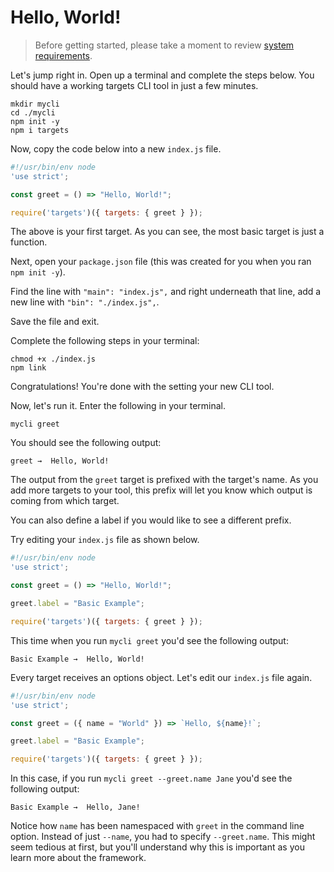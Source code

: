 # Hello, World!

> Before getting started, please take a moment to review [system requirements](../reference/System_Requirements.md).

Let's jump right in. Open up a terminal and complete the steps below. You should have a working targets CLI tool in just a few minutes.

```
mkdir mycli
cd ./mycli
npm init -y
npm i targets
```

Now, copy the code below into a new `index.js` file.

```js
#!/usr/bin/env node
'use strict';

const greet = () => "Hello, World!";

require('targets')({ targets: { greet } });
```

The above is your first target. As you can see, the most basic target is just a function.

Next, open your `package.json` file (this was created for you when you ran `npm init -y`).

Find the line with `"main": "index.js",` and right underneath that line, add a new line with `"bin": "./index.js",`.

Save the file and exit.

Complete the following steps in your terminal:

```
chmod +x ./index.js
npm link
```

Congratulations! You're done with the setting your new CLI tool.

Now, let's run it. Enter the following in your terminal.

```
mycli greet
```

You should see the following output:

```text
greet →  Hello, World!
```

The output from the `greet` target is prefixed with the target's name. As you add more targets to your tool, this prefix will let you know which output is coming from which target.

You can also define a label if you would like to see a different prefix.

Try editing your `index.js` file as shown below.

```js
#!/usr/bin/env node
'use strict';

const greet = () => "Hello, World!";

greet.label = "Basic Example";

require('targets')({ targets: { greet } });
```

This time when you run `mycli greet` you'd see the following output:

```text
Basic Example →  Hello, World!
```

Every target receives an options object. Let's edit our `index.js` file again.

```js
#!/usr/bin/env node
'use strict';

const greet = ({ name = "World" }) => `Hello, ${name}!`;

greet.label = "Basic Example";

require('targets')({ targets: { greet } });
```

In this case, if you run `mycli greet --greet.name Jane` you'd see the following output:

```text
Basic Example →  Hello, Jane!
```

Notice how `name` has been namespaced with `greet` in the command line option. Instead of just `--name`, you had to specify `--greet.name`. This might seem tedious at first, but you'll understand why this is important as you learn more about the framework.
